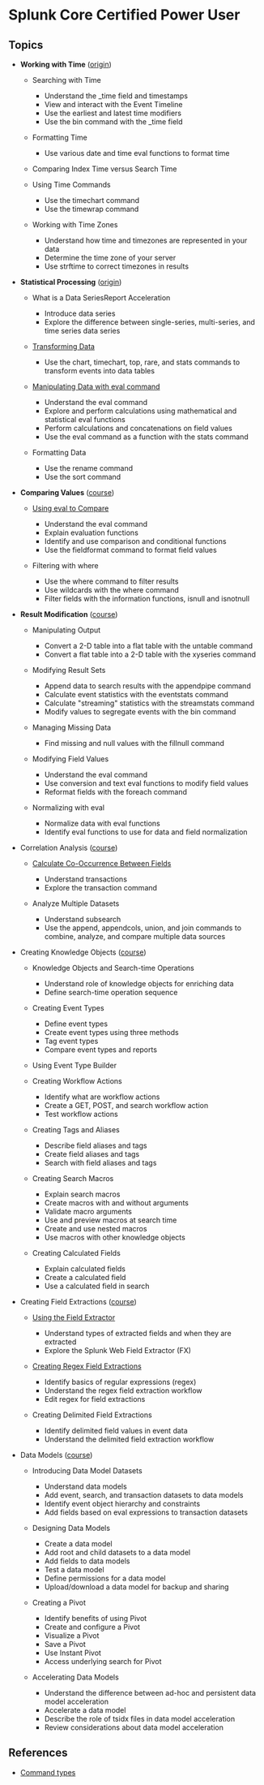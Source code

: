 # Splunk Core Certified Power User
## Topics
* **Working with Time** ([origin](https://www.splunk.com/en_us/training/courses/working-with-time.html))
  * Searching with Time 
    * Understand the _time field and timestamps
    * View and interact with the Event Timeline
    * Use the earliest and latest time modifiers
    * Use the bin command with the _time field

  * Formatting Time
    * Use various date and time eval functions to format time

  * Comparing Index Time versus Search Time
  * Using Time Commands
    * Use the timechart command
    * Use the timewrap command

  * Working with Time Zones
    * Understand how time and timezones are represented in your data
    * Determine the time zone of your server
    * Use strftime to correct timezones in results

* **Statistical Processing** ([origin](https://www.splunk.com/en_us/training/courses/statistical-processing.html))
  * What is a Data SeriesReport Acceleration
    * Introduce data series
    * Explore the difference between single-series, multi-series, and time series data series

  * [Transforming Data](https://github.com/ebd622/splunk/tree/main/core_certified_power_user/transforming_data#transforming-data)
    * Use the chart, timechart, top, rare, and stats commands to transform events into data tables

  * [Manipulating Data with eval command](https://github.com/ebd622/splunk/tree/main/core_certified_power_user/manipulating_data)
    * Understand the eval command
    * Explore and perform calculations using mathematical and statistical eval functions
    * Perform calculations and concatenations on field values
    * Use the eval command as a function with the stats command

  * Formatting Data
    * Use the rename command
    * Use the sort command

* **Comparing Values** ([course](https://www.splunk.com/en_us/training/courses/comparing-values.html))
  * [Using eval to Compare](https://github.com/ebd622/splunk/tree/main/core_certified_power_user/eval_to_compare)
    * Understand the eval command
    * Explain evaluation functions
    * Identify and use comparison and conditional functions
    * Use the fieldformat command to format field values

  * Filtering with where
    * Use the where command to filter results
    * Use wildcards with the where command
    * Filter fields with the information functions, isnull and isnotnull

* **Result Modification** ([course](https://www.splunk.com/en_us/training/courses/result-modification.html))
  * Manipulating Output
    * Convert a 2-D table into a flat table with the untable command
    * Convert a flat table into a 2-D table with the xyseries command

  * Modifying Result Sets
    * Append data to search results with the appendpipe command
    * Calculate event statistics with the eventstats command
    * Calculate "streaming" statistics with the streamstats command
    * Modify values to segregate events with the bin command

  * Managing Missing Data
    * Find missing and null values with the fillnull command

  * Modifying Field Values
    * Understand the eval command
    * Use conversion and text eval functions to modify field values
    * Reformat fields with the foreach command

  * Normalizing with eval
    * Normalize data with eval functions
    * Identify eval functions to use for data and field normalization

* Correlation Analysis ([course](https://www.splunk.com/en_us/training/courses/correlation-analysis.html))
  * [Calculate Co-Occurrence Between Fields](https://github.com/ebd622/splunk/blob/main/core_certified_power_user/calculate-between-fields/README.md#calculate-co-occurrence-between-fields)
    * Understand transactions
    * Explore the transaction command

  * Analyze Multiple Datasets
    * Understand subsearch
    * Use the append, appendcols, union, and join commands to combine, analyze, and compare multiple data sources


* Creating Knowledge Objects ([course](https://www.splunk.com/en_us/training/courses/creating-knowledge-objects.html))
  * Knowledge Objects and Search-time Operations
    * Understand role of knowledge objects for enriching data
    * Define search-time operation sequence
  * Creating Event Types
    * Define event types
    * Create event types using three methods
    * Tag event types
    * Compare event types and reports

  * Using Event Type Builder
  * Creating Workflow Actions
    * Identify what are workflow actions
    * Create a GET, POST, and search workflow action
    * Test workflow actions

  * Creating Tags and Aliases
    * Describe field aliases and tags
    * Create field aliases and tags
    * Search with field aliases and tags

  * Creating Search Macros
    * Explain search macros
    * Create macros with and without arguments
    * Validate macro arguments
    * Use and preview macros at search time
    * Create and use nested macros
    * Use macros with other knowledge objects

  * Creating Calculated Fields
    * Explain calculated fields
    * Create a calculated field
    * Use a calculated field in search

* Creating Field Extractions ([course](https://www.splunk.com/en_us/training/courses/creating-field-extractions.html))
  * [Using the Field Extractor](https://github.com/ebd622/splunk/blob/main/core_certified_power_user/creating_field_extractions/Using_Field_Extractor.md)
    * Understand types of extracted fields and when they are extracted
    * Explore the Splunk Web Field Extractor (FX)

  * [Creating Regex Field Extractions](https://github.com/ebd622/splunk/blob/main/core_certified_power_user/creating_field_extractions/Creating_Regex_Field_Extractions.md)
    * Identify basics of regular expressions (regex)
    * Understand the regex field extraction workflow
    * Edit regex for field extractions

  * Creating Delimited Field Extractions
    * Identify delimited field values in event data
    * Understand the delimited field extraction workflow


* Data Models ([course](https://www.splunk.com/en_us/training/courses/data-models.html))
  * Introducing Data Model Datasets
    * Understand data models
    * Add event, search, and transaction datasets to data models
    * Identify event object hierarchy and constraints
    * Add fields based on eval expressions to transaction datasets

  * Designing Data Models
    * Create a data model
    * Add root and child datasets to a data model
    * Add fields to data models
    * Test a data model
    * Define permissions for a data model
    * Upload/download a data model for backup and sharing

  * Creating a Pivot
    * Identify benefits of using Pivot
    * Create and configure a Pivot
    * Visualize a Pivot
    * Save a Pivot
    * Use Instant Pivot
    * Access underlying search for Pivot

  * Accelerating Data Models
    * Understand the difference between ad-hoc and persistent data model acceleration
    * Accelerate a data model
    * Describe the role of tsidx files in data model acceleration
    * Review considerations about data model acceleration
    
## References
* [Command types](https://docs.splunk.com/Documentation/Splunk/9.0.0/SearchReference/Commandsbytype)

